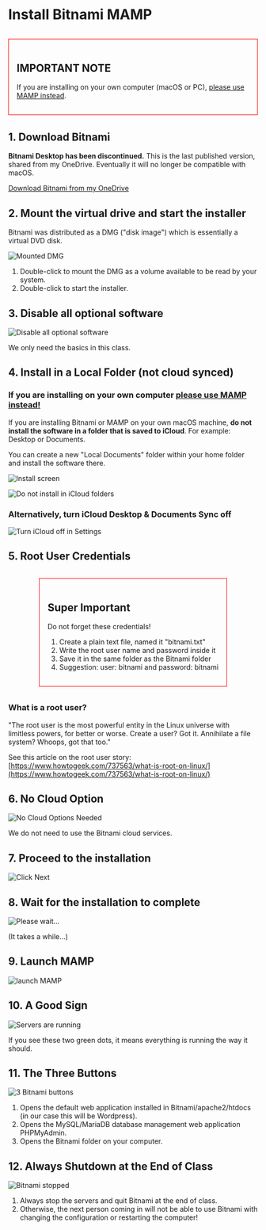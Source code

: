 # Install Bitnami MAMP

<div style="border: 1px solid red; padding: 1rem; width: fit-content; margin: 2rem auto;">

## IMPORTANT NOTE

If you are installing on your own computer (macOS or PC), <a href="https://www.mamp.info/en/mac/">please use MAMP instead</a>.</div>

## 1. Download Bitnami 

<strong>Bitnami Desktop has been discontinued.</strong> This is the last published version, shared from my OneDrive. Eventually it will no longer be compatible with macOS. 

[Download Bitnami from my OneDrive](https%3a%2f%2fjohnabbott-my.sharepoint.com%2f%3au%3a%2fg%2fpersonal%2fericgirouard_johnabbott_qc_ca%2fEeABv0hf_B9LmS2l9Fr24HsBscy1k5bDM1lxLRiuygIoGw%3fe%3dRZ1Pn2)

## 2. Mount the virtual drive and start the installer

Bitnami was distributed as a DMG ("disk image") which is essentially a virtual DVD disk.

![Mounted DMG](./img/week-1/01-mount-dmg.png)

1. Double-click to mount the DMG as a volume available to be read by your system.
2. Double-click to start the installer.

## 3. Disable all optional software

![Disable all optional software](./img/week-1/02-disable-all.png)

We only need the basics in this class.

## 4. Install in a Local Folder (not cloud synced)

### If you are installing on your own computer <a href="https://www.mamp.info/en/mac/">please use MAMP instead!</a>

If you are installing Bitnami or MAMP on your own macOS machine, <strong>do not install the software in a folder that is saved to iCloud</strong>. For example: Desktop or Documents. 

You can create a new "Local Documents" folder within your home folder and install the software there.

![Install screen](./img/week-1/03-desktop-folder.png)

![Do not install in iCloud folders](./img/week-1/04-no-icloud.png)

### Alternatively, turn iCloud Desktop & Documents Sync off

![Turn iCloud off in Settings](./img/week-1/05-icloud-off.png)



## 5. Root User Credentials

<div style="border: 1px solid red; padding: 1rem; width: fit-content; margin: 2rem auto;">

## Super Important

Do not forget these credentials! 

1. Create a plain text file, named it "bitnami.txt"
2. Write the root user name and password inside it
3. Save it in the same folder as the Bitnami folder
4. Suggestion: user: bitnami and password: bitnami

</div>

### What is a root user?

"The root user is the most powerful entity in the Linux universe with limitless powers, for better or worse. Create a user? Got it. Annihilate a file system? Whoops, got that too."

See this article on the root user story: [https://www.howtogeek.com/737563/what-is-root-on-linux/](https://www.howtogeek.com/737563/what-is-root-on-linux/)


## 6. No Cloud Option

![No Cloud Options Needed](./img/week-1/06-no-cloud.png)

We do not need to use the Bitnami cloud services.


## 7. Proceed to the installation

![Click Next](./img/week-1/07-next.png)

## 8. Wait for the installation to complete

![Please wait...](./img/week-1/08-minutes.png)

(It takes a while...)

## 9. Launch MAMP

![launch MAMP](./img/week-1/09-launch-mamp.png)

## 10. A Good Sign

![Servers are running](./img/week-1/10-servers-running.png)

If you see these two green dots, it means everything is running the way it should.


## 11. The Three Buttons

![3 Bitnami buttons](./img/week-1/11-buttons.png)

1. Opens the default web application installed in Bitnami/apache2/htdocs (in our case this will be Wordpress).
2. Opens the MySQL/MariaDB database management web application PHPMyAdmin.
3. Opens the Bitnami folder on your computer.

## 12. Always Shutdown at the End of Class

![Bitnami stopped](./img/week-1/12-bitnami-stopped.png)

1. Always stop the servers and quit Bitnami at the end of class.
2. Otherwise, the next person coming in will not be able to use Bitnami with changing the configuration or restarting the computer!